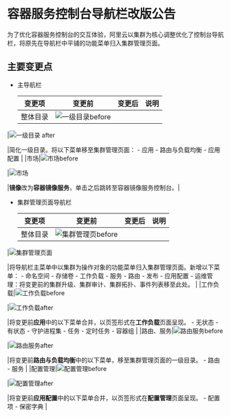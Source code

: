 # 容器服务控制台导航栏改版公告

为了优化容器服务控制台的交互体验，阿里云以集群为核心调整优化了控制台导航栏，将原先在导航栏中平铺的功能菜单归入集群管理页面。

## 主要变更点

-   主导航栏

    |变更项|变更前|变更后|说明|
    |---|---|---|--|
    |整体目录|![一级目录before](https://static-aliyun-doc.oss-cn-hangzhou.aliyuncs.com/assets/img/zh-CN/0836359951/p99377.png)

|![一级目录 after](https://static-aliyun-doc.oss-cn-hangzhou.aliyuncs.com/assets/img/zh-CN/0836359951/p99360.png)

|简化一级目录。将以下菜单移至集群管理页面：     -   应用
    -   路由与负载均衡
    -   应用配置 |
    |市场|![市场before](https://static-aliyun-doc.oss-cn-hangzhou.aliyuncs.com/assets/img/zh-CN/0836359951/p99376.png)

|![市场](https://static-aliyun-doc.oss-cn-hangzhou.aliyuncs.com/assets/img/zh-CN/0836359951/p99364.png)

|**镜像**改为**容器镜像服务**，单击之后跳转至容器镜像服务控制台。|

-   集群管理页面导航栏

    |变更项|变更前|变更后|说明|
    |---|---|---|--|
    |整体目录|![集群管理页before](https://static-aliyun-doc.oss-cn-hangzhou.aliyuncs.com/assets/img/zh-CN/0836359951/p99374.png)

|![集群管理页面](https://static-aliyun-doc.oss-cn-hangzhou.aliyuncs.com/assets/img/zh-CN/0836359951/p99365.png)

|将导航栏主菜单中以集群为操作对象的功能菜单归入集群管理页面。新增以下菜单：     -   命名空间
    -   存储卷
    -   工作负载
    -   服务
    -   路由
    -   发布
    -   应用配置
    -   运维管理：将变更前的集群升级、集群审计、集群拓扑、事件列表移至此处。 |
    |工作负载|![工作负载before](https://static-aliyun-doc.oss-cn-hangzhou.aliyuncs.com/assets/img/zh-CN/0836359951/p99386.png)

|![工作负载after](https://static-aliyun-doc.oss-cn-hangzhou.aliyuncs.com/assets/img/zh-CN/1836359951/p99389.png)

|将变更前**应用**中的以下菜单合并，以页签形式在**工作负载**页面呈现。     -   无状态
    -   有状态
    -   守护进程集
    -   任务
    -   定时任务
    -   容器组 |
    |路由、服务|![路由服务before](https://static-aliyun-doc.oss-cn-hangzhou.aliyuncs.com/assets/img/zh-CN/1836359951/p99407.png)

|![路由服务after](https://static-aliyun-doc.oss-cn-hangzhou.aliyuncs.com/assets/img/zh-CN/1836359951/p99408.png)

|将变更前**路由与负载均衡**中的以下菜单，移至集群管理页面的一级目录。     -   路由
    -   服务 |
    |配置管理|![配置管理before](https://static-aliyun-doc.oss-cn-hangzhou.aliyuncs.com/assets/img/zh-CN/1836359951/p99413.png)

|![配置管理after](https://static-aliyun-doc.oss-cn-hangzhou.aliyuncs.com/assets/img/zh-CN/1836359951/p99420.png)

|将变更前**应用配置**中的以下菜单合并，以页签形式在**配置管理**页面呈现。     -   配置项
    -   保密字典 |


